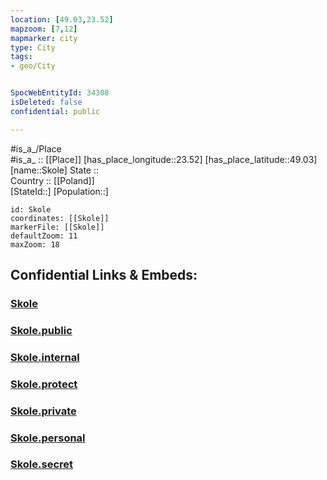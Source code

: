 ```yaml
---
location: [49.03,23.52] 
mapzoom: [7,12] 
mapmarker: city 
type: City
tags:
- geo/City


SpocWebEntityId: 34308
isDeleted: false
confidential: public

---
```

#is_a_/Place  
#is_a_ :: [[Place]] 
[has_place_longitude::23.52] 
[has_place_latitude::49.03] 
[name::Skole] 
State ::  
Country :: [[Poland]]  
[StateId::] 
[Population::] 



```leaflet
id: Skole
coordinates: [[Skole]] 
markerFile: [[Skole]] 
defaultZoom: 11 
maxZoom: 18
```


## Confidential Links & Embeds: 

### [Skole](/_Standards/Earth/Continent/Europe/Europe~East/Ukraine/Regions~Ukraine/L'viv/City/Skole.md) 

### [Skole.public](/_public/Earth/Continent/Europe/Europe~East/Ukraine/Regions~Ukraine/L'viv/City/Skole.public.md) 

### [Skole.internal](/_internal/Earth/Continent/Europe/Europe~East/Ukraine/Regions~Ukraine/L'viv/City/Skole.internal.md) 

### [Skole.protect](/_protect/Earth/Continent/Europe/Europe~East/Ukraine/Regions~Ukraine/L'viv/City/Skole.protect.md) 

### [Skole.private](/_private/Earth/Continent/Europe/Europe~East/Ukraine/Regions~Ukraine/L'viv/City/Skole.private.md) 

### [Skole.personal](/_personal/Earth/Continent/Europe/Europe~East/Ukraine/Regions~Ukraine/L'viv/City/Skole.personal.md) 

### [Skole.secret](/_secret/Earth/Continent/Europe/Europe~East/Ukraine/Regions~Ukraine/L'viv/City/Skole.secret.md)


